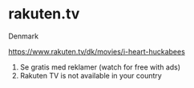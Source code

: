 # rakuten.tv

Denmark

https://www.rakuten.tv/dk/movies/i-heart-huckabees

1. Se gratis med reklamer (watch for free with ads)
2. Rakuten TV is not available in your country
